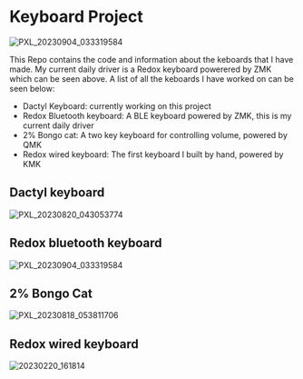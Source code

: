 # Keyboard Project

![PXL_20230904_033319584](https://github.com/JackEverson/keyboard_project/assets/111256162/cfa21682-3c51-474e-93a3-cebcf698170b)

This Repo contains the code and information about the keboards that I have made. My current daily driver is a Redox keyboard powerered by ZMK which can be seen above. A list of all the keboards I have worked on can be seen below:

- Dactyl Keyboard: currently working on this project
- Redox Bluetooth keyboard: A BLE keyboard powered by ZMK, this is my current daily driver
- 2% Bongo cat: A two key keyboard for controlling volume, powered by QMK
- Redox wired keyboard: The first keyboard I built by hand, powered by KMK

## Dactyl keyboard 
![PXL_20230820_043053774](https://github.com/JackEverson/keyboard_project/assets/111256162/a4b3f76a-5fad-4945-819f-654c099ebac6)


## Redox bluetooth keyboard
![PXL_20230904_033319584](https://github.com/JackEverson/keyboard_project/assets/111256162/cfa21682-3c51-474e-93a3-cebcf698170b)


## 2% Bongo Cat 
![PXL_20230818_053811706](https://github.com/JackEverson/keyboard_project/assets/111256162/27d2de90-5f16-44c7-b0b9-cd26768e2c29)


## Redox wired keyboard
![20230220_161814](https://user-images.githubusercontent.com/111256162/220501778-74e25547-a3d0-4bc1-a29b-1218343e7bb3.jpg)
